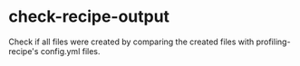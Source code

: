 # check-recipe-output
Check if all files were created by comparing the created files with profiling-recipe's config.yml files.
